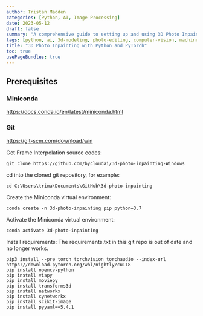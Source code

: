 ```yaml
---
author: Tristan Madden
categories: [Python, AI, Image Processing]
date: 2023-05-12
draft: false
summary: "A comprehensive guide to setting up and using 3D Photo Inpainting on Windows, including Miniconda environment setup, dependency installation, and usage instructions."
tags: [python, ai, 3d-modeling, photo-editing, computer-vision, machine-learning, image-processing]
title: "3D Photo Inpainting with Python and PyTorch"
toc: true
usePageBundles: true
---
```



## Prerequisites

### Miniconda

<a href="https://docs.conda.io/en/latest/miniconda.html" title="https://docs.conda.io/en/latest/miniconda.html">https://docs.conda.io/en/latest/miniconda.html</a>

### Git

<a href="https://git-scm.com/download/win" title="https://git-scm.com/download/win">https://git-scm.com/download/win</a>



Get Frame Interpolation source codes:
```Shell
git clone https://github.com/bycloudai/3d-photo-inpainting-Windows
```
cd into the cloned git repository, for example:
```Shell
cd C:\Users\trima\Documents\GitHub\3d-photo-inpainting
```

Create the Miniconda virtual environment:
```Shell
conda create -n 3d-photo-inpainting pip python=3.7
```
Activate the Miniconda virtual environment:
```Shell
conda activate 3d-photo-inpainting
```
Install requirements:
The requirements.txt in this git repo is out of date and no longer works.
```Shell
pip3 install --pre torch torchvision torchaudio --index-url https://download.pytorch.org/whl/nightly/cu118
pip install opencv-python
pip install vispy
pip install moviepy
pip install transforms3d
pip install networkx
pip install cynetworkx
pip install scikit-image
pip install pyyaml==5.4.1
```